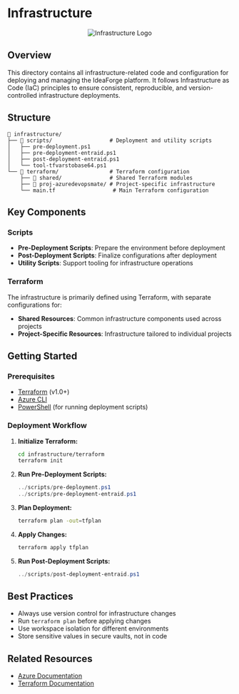 ﻿# Infrastructure

<div align="center">

![Infrastructure Logo](https://img.shields.io/badge/Infrastructure-as%20Code-blue?style=for-the-badge&logo=terraform)

</div>

## Overview

This directory contains all infrastructure-related code and configuration for deploying and managing the IdeaForge platform. It follows Infrastructure as Code (IaC) principles to ensure consistent, reproducible, and version-controlled infrastructure deployments.

## Structure

```
📁 infrastructure/
├── 📁 scripts/                  # Deployment and utility scripts
│   ├── pre-deployment.ps1
│   ├── pre-deployment-entraid.ps1
│   ├── post-deployment-entraid.ps1
│   └── tool-tfvarstobase64.ps1
└── 📁 terraform/                # Terraform configuration
    ├── 📁 shared/               # Shared Terraform modules
    ├── 📁 proj-azuredevopsmate/ # Project-specific infrastructure
    └── main.tf                  # Main Terraform configuration
```

## Key Components

### Scripts

- **Pre-Deployment Scripts**: Prepare the environment before deployment
- **Post-Deployment Scripts**: Finalize configurations after deployment
- **Utility Scripts**: Support tooling for infrastructure operations

### Terraform

The infrastructure is primarily defined using Terraform, with separate configurations for:

- **Shared Resources**: Common infrastructure components used across projects
- **Project-Specific Resources**: Infrastructure tailored to individual projects

## Getting Started

### Prerequisites

- [Terraform](https://www.terraform.io/downloads.html) (v1.0+)
- [Azure CLI](https://docs.microsoft.com/en-us/cli/azure/install-azure-cli)
- [PowerShell](https://docs.microsoft.com/en-us/powershell/scripting/install/installing-powershell) (for running deployment scripts)

### Deployment Workflow

1. **Initialize Terraform:**
   ```bash
   cd infrastructure/terraform
   terraform init
   ```

2. **Run Pre-Deployment Scripts:**
   ```powershell
   ../scripts/pre-deployment.ps1
   ../scripts/pre-deployment-entraid.ps1
   ```

3. **Plan Deployment:**
   ```bash
   terraform plan -out=tfplan
   ```

4. **Apply Changes:**
   ```bash
   terraform apply tfplan
   ```

5. **Run Post-Deployment Scripts:**
   ```powershell
   ../scripts/post-deployment-entraid.ps1
   ```

## Best Practices

- Always use version control for infrastructure changes
- Run `terraform plan` before applying changes
- Use workspace isolation for different environments
- Store sensitive values in secure vaults, not in code

## Related Resources

- [Azure Documentation](https://docs.microsoft.com/en-us/azure/)
- [Terraform Documentation](https://www.terraform.io/docs/)
